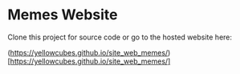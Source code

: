 # Memes Website

Clone this project for source code or go to the hosted website here:

(https://yellowcubes.github.io/site_web_memes/)[https://yellowcubes.github.io/site_web_memes/]